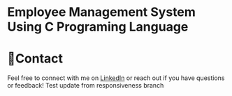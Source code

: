 # Employee Management System Using C Programing Language 





# 🤙Contact

Feel free to connect with me on [LinkedIn](https://www.linkedin.com/in/amit-kumar-maurya-b23281253) or reach out if you have questions or feedback!
Test update from responsiveness branch


